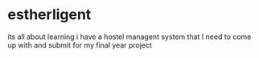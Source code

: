 # estherligent
its all about learning
i have a hostel managent system that I need to come up with and submit for my final year project
